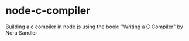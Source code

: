 # node-c-compiler
Building a c compiler in node js using the book: "Writing a C Compiler" by Nora Sandler
